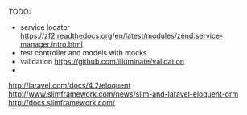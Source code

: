 TODO:
- service locator https://zf2.readthedocs.org/en/latest/modules/zend.service-manager.intro.html
- test controller and models with mocks
- validation https://github.com/illuminate/validation
- 

http://laravel.com/docs/4.2/eloquent
http://www.slimframework.com/news/slim-and-laravel-eloquent-orm
http://docs.slimframework.com/
